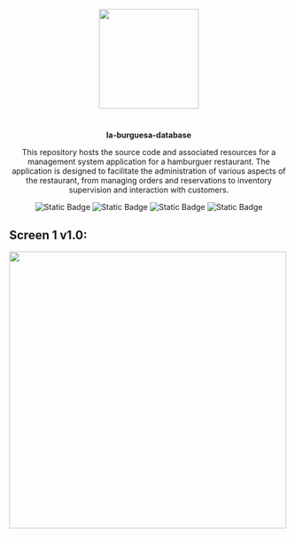<p align="center">
<img src="https://github.com/artHub-j/la-burguesa-db/assets/92806890/e8130f6a-4e35-4fa5-b8ff-e90a933c12b1" height="180">
</p>

<h1 align="center">
</h1>
<p align="center"><b>la-burguesa-database</b></p>
<p align="center">
This repository hosts the source code and associated resources for a management system application for a hamburguer restaurant. The application is designed to facilitate the administration of various aspects of the restaurant, from managing orders and reservations to inventory supervision and interaction with customers.
<p>
  
<p align="center">
  <img alt="Static Badge" src="https://img.shields.io/badge/PostgreSQL-blue?logo=postgresql&logoColor=white">
  <img alt="Static Badge" src="https://img.shields.io/badge/Python-yellow?logo=python">
  <img alt="Static Badge" src="https://img.shields.io/badge/Django-%230D671C?logo=django">
  <img alt="Static Badge" src="https://img.shields.io/badge/-ReactJs-F3551C?logo=react&logoColor=white">
<p>
  
## Screen 1 v1.0:

<img src="https://github.com/artHub-j/la-burguesa-db/assets/92806890/c9d3aa20-d373-41c9-8c7b-7084ff47bd9c" width="500">

